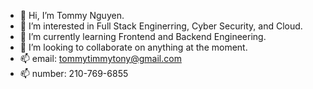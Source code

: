 - 👋 Hi, I’m Tommy Nguyen.
- 👀 I’m interested in Full Stack Enginerring, Cyber Security, and Cloud.
- 🌱 I’m currently learning Frontend and Backend Engineering.
- 💞️ I’m looking to collaborate on anything at the moment.
- 📫 email: tommytimmytony@gmail.com   
- 📫 number: 210-769-6855

<!---
tommytimmytony/tommytimmytony is a ✨ special ✨ repository because its `README.md` (this file) appears on your GitHub profile.
You can click the Preview link to take a look at your changes.
--->
